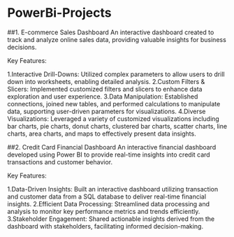 # PowerBi-Projects

##1. E-commerce Sales Dashboard
An interactive dashboard created to track and analyze online sales data, providing valuable insights for business decisions.

Key Features:

1.Interactive Drill-Downs: Utilized complex parameters to allow users to drill down into worksheets, enabling detailed analysis.
2.Custom Filters & Slicers: Implemented customized filters and slicers to enhance data exploration and user experience.
3.Data Manipulation: Established connections, joined new tables, and performed calculations to manipulate data, supporting user-driven parameters for visualizations.
4.Diverse Visualizations: Leveraged a variety of customized visualizations including bar charts, pie charts, donut charts, clustered bar charts, scatter charts, line charts, area charts, and maps to effectively present data insights.

##2. Credit Card Financial Dashboard
An interactive financial dashboard developed using Power BI to provide real-time insights into credit card transactions and customer behavior.

Key Features:

1.Data-Driven Insights: Built an interactive dashboard utilizing transaction and customer data from a SQL database to deliver real-time financial insights.
2.Efficient Data Processing: Streamlined data processing and analysis to monitor key performance metrics and trends efficiently.
3.Stakeholder Engagement: Shared actionable insights derived from the dashboard with stakeholders, facilitating informed decision-making.
